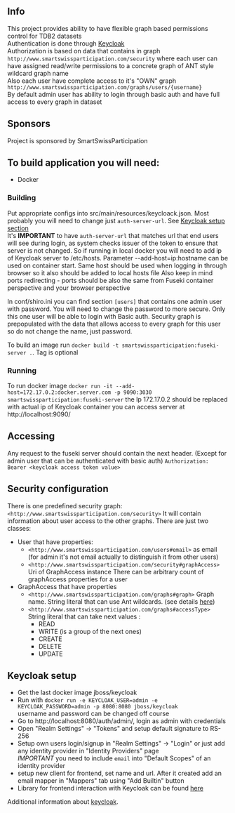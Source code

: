 ## Info
This project provides ability to have flexible graph based permissions control for TDB2 datasets   
Authentication is done through [Keycloak](https://www.keycloak.org/)   
Authorization is based on data that contains in graph `http://www.smartswissparticipation.com/security`
where each user can have assigned read/write permissions to a concrete graph of ANT style wildcard graph name   
Also each user have complete access to it's "OWN" graph `http://www.smartswissparticipation.com/graphs/users/{username}`  
By default admin user has ability to login through basic auth and have full access to every graph in dataset

## Sponsors
Project is sponsored by SmartSwissParticipation

## To build application you will need:
* Docker

### Building
Put appropriate configs into src/main/resources/keycloack.json.
Most probably you will need to change just `auth-server-url`. See [Keycloak setup section](#keycloak-setup)   
It's __IMPORTANT__  to have `auth-server-url` that matches url that end users will see during login, 
as system checks issuer of the token to ensure that server is not changed.
So if running in local docker you will need to add ip of Keycloak server to /etc/hosts. 
Parameter --add-host=ip:hostname can be used on container start.
Same host should be used when logging in through browser so it also should be added to local hosts file
Also keep in mind ports redirecting - ports should be also the same from Fuseki container perspective and your browser perspective 

In conf/shiro.ini you can find section `[users]` that contains one admin user with password.
You will need to change the password to more secure. 
Only this one user will be able to login with Basic auth. 
Security graph is prepopulated with the data that allows access to every graph for this user 
so do not change the name, just password.   

To build an image run `docker build -t smartswissparticipation:fuseki-server .`. Tag is optional

### Running
To run docker image `docker run -it --add-host=172.17.0.2:docker.server.com -p 9090:3030 smartswissparticipation:fuseki-server`
the Ip 172.17.0.2 should be replaced with actual ip of Keycloak container
you can access server at http://localhost:9090/

## Accessing
Any request to the fuseki server should contain the next header. 
(Except for admin user that can be authenticated with basic auth)
`Authorization: Bearer <keycloak access token value>`

## Security configuration
There is one predefined security graph: `<http://www.smartswissparticipation.com/security>` 
It will contain information about user access to the other graphs. 
There are just two classes:
* User that have properties:
   * `<http://www.smartswissparticipation.com/users#email>` as email
   (for admin it's not email actually to distinguish it from other users)
   * `<http://www.smartswissparticipation.com/security#graphAccess>` Uri of GraphAccess instance
   There can be arbitrary count of graphAccess properties for a user
* GraphAccess that have properties
   * `<http://www.smartswissparticipation.com/graphs#graph>` Graph name. String literal that can use Ant wildcards. (see details [here](http://ant.apache.org/manual/dirtasks.html#patterns))
   * `<http://www.smartswissparticipation.com/graphs#accessType>` String literal that can take next values : 
      * READ
      * WRITE (is a group of the next ones)
      * CREATE
      * DELETE
      * UPDATE
      
## Keycloak setup
* Get the last docker image jboss/keycloak
* Run with `docker run -e KEYCLOAK_USER=admin -e KEYCLOAK_PASSWORD=admin -p 8080:8080 jboss/keycloak`   
  username and password can be changed off course 
* Go to http://localhost:8080/auth/admin/, login as admin with credentials
* Open "Realm Settings" -> "Tokens" and setup default signature to RS-256
* Setup own users login/signup in "Realm Settings" -> "Login" 
  or just add any identity provider in "Identity Providers" page   
  _IMPORTANT_ you need to include `email` into "Default Scopes" of an identity provider
* setup new client for frontend, set name and url. 
  After it created add an email mapper in "Mappers" tab using "Add Builtin" button
* Library for frontend interaction with Keycloak can be found [here](https://www.npmjs.com/package/keycloak-js)

Additional information about [keycloak](https://www.keycloak.org/).  
